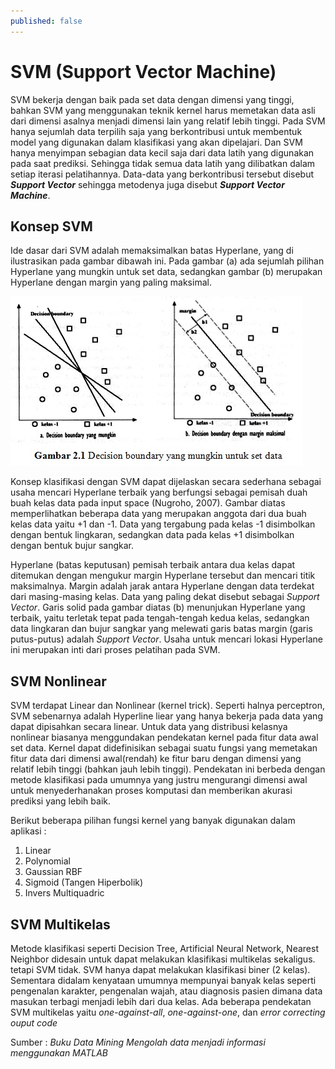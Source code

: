 ```yaml
---
published: false
---
```

# SVM (Support Vector Machine)

SVM bekerja dengan baik pada set data dengan dimensi yang tinggi, bahkan SVM yang menggunakan teknik kernel harus memetakan data asli dari dimensi asalnya menjadi dimensi lain yang relatif lebih tinggi. Pada SVM hanya sejumlah data terpilih saja yang berkontribusi untuk membentuk model yang digunakan dalam klasifikasi yang akan dipelajari. Dan SVM hanya menyimpan sebagian data kecil saja dari data latih yang digunakan pada saat prediksi. Sehingga tidak semua data latih yang dilibatkan dalam setiap iterasi pelatihannya. Data-data yang berkontribusi tersebut disebut **_Support Vector_** sehingga metodenya juga disebut **_Support Vector Machine_**.

## Konsep SVM
Ide dasar dari SVM adalah memaksimalkan batas Hyperlane, yang di ilustrasikan pada gambar dibawah ini. Pada gambar (a) ada sejumlah pilihan Hyperlane yang mungkin untuk set data, sedangkan gambar (b) merupakan Hyperlane dengan margin yang paling maksimal.

![decision boudary](https://raw.githubusercontent.com/akhmadsyarif04/blog/gh-pages/_posts/svm-matlab-decision-boundary.jpg)

Konsep klasifikasi dengan SVM dapat dijelaskan secara sederhana sebagai usaha mencari Hyperlane terbaik yang berfungsi sebagai pemisah duah buah kelas data pada input space (Nugroho, 2007). Gambar diatas memperlihatkan beberapa data yang merupakan anggota dari dua buah kelas data yaitu +1 dan -1. Data yang tergabung pada kelas -1 disimbolkan dengan bentuk lingkaran, sedangkan data pada kelas +1 disimbolkan dengan bentuk bujur sangkar.  

Hyperlane (batas keputusan) pemisah terbaik antara dua kelas dapat ditemukan dengan mengukur margin Hyperlane tersebut dan mencari titik maksimalnya. Margin adalah jarak antara Hyperlane dengan data terdekat dari masing-masing kelas. Data yang paling dekat disebut sebagai _Support Vector_. Garis solid pada gambar diatas (b) menunjukan Hyperlane yang terbaik, yaitu terletak tepat pada tengah-tengah kedua kelas, sedangkan data lingkaran dan bujur sangkar yang melewati garis batas margin (garis putus-putus) adalah _Support Vector_. Usaha untuk mencari lokasi Hyperlane ini merupakan inti dari proses pelatihan pada SVM.

## SVM Nonlinear
SVM terdapat Linear dan Nonlinear (kernel trick). Seperti halnya perceptron, SVM sebenarnya adalah Hyperline liear yang hanya bekerja pada data yang dapat dipisahkan secara linear. Untuk data yang distribusi kelasnya nonlinear biasanya menggundakan pendekatan kernel pada fitur data awal set data. Kernel dapat didefinisikan sebagai suatu fungsi yang memetakan fitur data dari dimensi awal(rendah) ke fitur baru dengan dimensi yang relatif lebih tinggi (bahkan jauh lebih tinggi). Pendekatan ini berbeda dengan metode klasifikasi pada umumnya yang justru mengurangi dimensi awal untuk menyederhanakan proses komputasi dan memberikan akurasi prediksi yang lebih baik.

Berikut beberapa pilihan fungsi kernel yang banyak digunakan dalam aplikasi :
1. Linear
2. Polynomial
3. Gaussian RBF
4. Sigmoid (Tangen Hiperbolik)
5. Invers Multiquadric

## SVM Multikelas
Metode klasifikasi seperti Decision Tree, Artificial Neural Network, Nearest Neighbor didesain untuk dapat melakukan klasifikasi multikelas sekaligus. tetapi SVM tidak. SVM hanya dapat melakukan klasifikasi biner (2 kelas).  Sementara didalam kenyataan umumnya mempunyai banyak kelas seperti pengenalan karakter, pengenalan wajah, atau diagnosis pasien dimana data masukan terbagi menjadi lebih dari dua kelas.  Ada beberapa pendekatan SVM multikelas yaitu _one-against-all_, _one-against-one_, dan _error correcting ouput code_ 



Sumber : _Buku Data Mining Mengolah data menjadi informasi menggunakan MATLAB_


